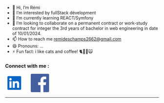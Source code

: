 - 👋 Hi, I’m Rémi
- 👀 I’m interested by fullStack dévelopment
- 🌱 I’m currently learning REACT/Symfony
- 💞️ I’m looking to collaborate on a permanent contract or work-study contract for integer the 3rd years of bachelor in web engineering in date of 10/01/2024.
- 📫 How to reach me remideschamps2662@gmail.com
- 😄 Pronouns: ...
- ⚡ Fun fact: i like cats and coffee! 🐈🐱‍👤🙀

### Connect with me :

<a href="https://www.linkedin.com/in/rémi-deschamps"><img src="./img/linkedIn.svg" alt="LinkedIn" width="60"></a>&nbsp;&nbsp;&nbsp;&nbsp;&nbsp; 
<a href="https://www.facebook.com/remi.deschamps.9"><img src="./img/facebook.jpg" alt="Facebook" width="60"></a>

  ---
  
<!---
jeSuisUnDeveloppeur/jeSuisUnDeveloppeur is a ✨ special ✨ repository because its `README.md` (this file) appears on your GitHub profile.
You can click the Preview link to take a look at your changes.
--->

